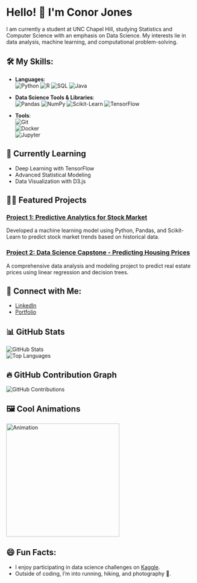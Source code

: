 # Hello! 👋 I'm Conor Jones  
I am currently a student at UNC Chapel Hill, studying Statistics and Computer Science with an emphasis on Data Science. My interests lie in data analysis, machine learning, and computational problem-solving.

## 🛠️ My Skills:
- **Languages**:  
  ![Python](https://img.shields.io/badge/Python-3.8-blue) 
  ![R](https://img.shields.io/badge/R-4.0.5-lightblue)
  ![SQL](https://img.shields.io/badge/SQL-PostgreSQL-blue)
  ![Java](https://img.shields.io/badge/Java-11-orange)

- **Data Science Tools & Libraries**:  
  ![Pandas](https://img.shields.io/badge/Pandas-1.3.0-green) 
  ![NumPy](https://img.shields.io/badge/NumPy-1.21-blue) 
  ![Scikit-Learn](https://img.shields.io/badge/Scikit--Learn-0.24-yellow) 
  ![TensorFlow](https://img.shields.io/badge/TensorFlow-2.5-orange)

- **Tools**:  
  ![Git](https://img.shields.io/badge/Git-2.30-red)  
  ![Docker](https://img.shields.io/badge/Docker-20.10-blue)  
  ![Jupyter](https://img.shields.io/badge/Jupyter-Notebook-orange)  

## 🌱 Currently Learning
- Deep Learning with TensorFlow
- Advanced Statistical Modeling
- Data Visualization with D3.js

## 🧑‍💻 Featured Projects
### [Project 1: Predictive Analytics for Stock Market](https://github.com/your-username/stock-market-predictor)  
Developed a machine learning model using Python, Pandas, and Scikit-Learn to predict stock market trends based on historical data.  

### [Project 2: Data Science Capstone - Predicting Housing Prices](https://github.com/your-username/housing-price-predictor)  
A comprehensive data analysis and modeling project to predict real estate prices using linear regression and decision trees.

## 🔗 Connect with Me:
- [LinkedIn](https://linkedin.com/in/conor-jones)
- [Portfolio](https://your-portfolio-link.com)

## 📊 GitHub Stats
![GitHub Stats](https://github-readme-stats.vercel.app/api?username=your-username&show_icons=true&theme=radical)  
![Top Languages](https://github-readme-stats.vercel.app/api/top-langs/?username=your-username&layout=compact&theme=radical)

## 🔥 GitHub Contribution Graph
![GitHub Contributions](https://activity-graph.herokuapp.com/graph?username=your-username&theme=react-dark)

## 🖼️ Cool Animations
<img src="https://assets7.lottiefiles.com/packages/lf20_q5pk6p1k.json" alt="Animation" style="width: 300px;">

## 😄 Fun Facts:
- I enjoy participating in data science challenges on [Kaggle](https://www.kaggle.com/).
- Outside of coding, I’m into running, hiking, and photography 📸.
